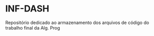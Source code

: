 # INF-DASH
Repositório dedicado ao armazenamento dos arquivos de código do trabalho final da Alg. Prog
